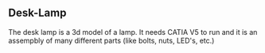 ## Desk-Lamp

The desk lamp is a 3d model of a lamp. It needs CATIA V5 to run and it is an assempbly of many different parts (like bolts, nuts, LED's, etc.)
